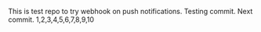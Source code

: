 This is test repo to try webhook on push notifications.
Testing commit.
Next commit. 1,2,3,4,5,6,7,8,9,10

